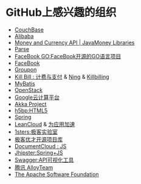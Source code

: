 GitHub上感兴趣的组织
====================
* [CouchBase](https://github.com/couchbase) 
* [Alibaba](https://github.com/alibaba)
* [Money and Currency API | JavaMoney Libraries](https://github.com/JavaMoney)
* [Parse](https://github.com/ParsePlatform)
* [FaceBook GO:FaceBook开源的GO语言项目](https://github.com/facebookgo)
* [FaceBook](https://github.com/facebook)
* [Groupon](https://github.com/groupon)
* [Kill Bill : 计费与支付](https://github.com/killbill/) & [Ning](https://github.com/ning/) & [Killbilling](https://github.com/killbilling)
* [MyBatis](https://github.com/mybatis)
* [OpenStack](https://github.com/openstack)
* [Google云计算平台](https://github.com/googlecloudplatform)
* [Akka Project](https://github.com/akka)
* [h5bp:HTML5](https://github.com/h5bp)
* [Spring](https://github.com/spring-projects)
* [LeanCloud](https://github.com/leancloud) & [为应用加速](https://leancloud.cn/docs/rest_api.html)
* [1sters:极客实验室](https://github.com/1sters)
* [极客优才开源项目库](https://github.com/geekcompany)
* [DocumentCloud : JS](https://github.com/documentcloud)
* [Jhipster:Spring+JS](https://github.com/jhipster)
* [Swagger:API可视化工具](https://github.com/swagger-api)
* [腾讯 AlloyTeam](https://github.com/AlloyTeam/)
* [The Apache Software Foundation](https://github.com/apache)
